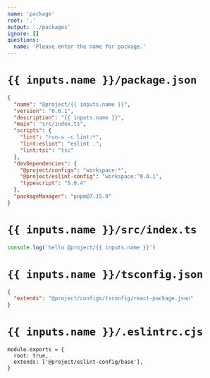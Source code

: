 ```yaml
---
name: 'package'
root: '.'
output: './packages'
ignore: []
questions:
  name: 'Please enter the name for package.'
---
```


# `{{ inputs.name }}/package.json`

```json
{
  "name": "@project/{{ inputs.name }}",
  "version": "0.0.1",
  "description": "{{ inputs.name }}",
  "main": "src/index.ts",
  "scripts": {
    "lint": "run-s -c lint:*",
    "lint:eslint": "eslint .",
    "lint:tsc": "tsc"
  },
  "devDependencies": {
    "@project/configs": "workspace:*",
    "@project/eslint-config": "workspace:^0.0.1",
    "typescript": "5.0.4"
  },
  "packageManager": "pnpm@7.15.0"
}
```

# `{{ inputs.name }}/src/index.ts`

```ts
console.log('hello @project/{{ inputs.name }}')
```

# `{{ inputs.name }}/tsconfig.json`

```json
{
  "extends": "@project/configs/tsconfig/react-package.json"
}
```

# `{{ inputs.name }}/.eslintrc.cjs`

```
module.exports = {
  root: true,
  extends: ['@project/eslint-config/base'],
}

```
